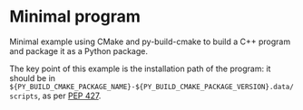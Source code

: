 # Minimal program

Minimal example using CMake and py-build-cmake to build a C++ program and 
package it as a Python package.

The key point of this example is the installation path of the program: it should
be in `${PY_BUILD_CMAKE_PACKAGE_NAME}-${PY_BUILD_CMAKE_PACKAGE_VERSION}.data/scripts`,
as per [PEP 427](https://peps.python.org/pep-0427/).